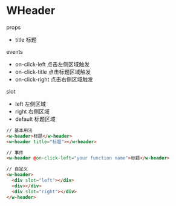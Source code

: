 # WHeader

props

- title 标题

events

- on-click-left 点击左侧区域触发
- on-click-title 点击标题区域触发
- on-click-right 点击右侧区域触发

slot

- left 左侧区域
- right 右侧区域
- default 标题区域

``` html
// 基本用法
<w-header>标题</w-header>
<w-header title="标题"></w-header>

// 事件
<w-header @on-click-left="your function name">标题</w-header>

// 自定义
<w-header>
  <div slot="left"></div>
  <div></div>
  <div slot="right"></div>
</w-header>
```
